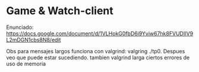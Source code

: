 # Game & Watch-client
Enunciado: https://docs.google.com/document/d/1VLHokG0fbD6i9Yviw67hk8FVUDIIV9L2mDGN1cbs8N8/edit


Obs para mensajes largos funciona con valgrind: valgring ./tp0.
Despues veo que puede estar sucediendo. tambien valgrind larga ciertos errores de uso de memoria
